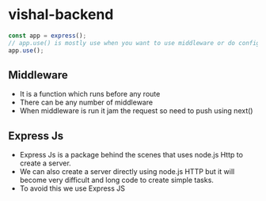 # vishal-backend

```javascript
const app = express();
// app.use() is mostly use when you want to use middleware or do configuration setting
app.use();
```
## Middleware 
- It is a function which runs before any route
- There can be any number of middleware
- When middleware is run it jam the request so need to push using next()

## Express Js
- Express Js is a package behind the scenes that uses node.js Http to create a server.
- We can also create a server directly using node.js HTTP but it will become very difficult and long code to create simple tasks.
- To avoid this we use Express JS
